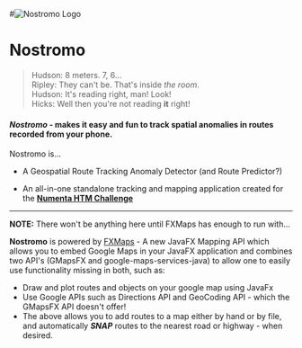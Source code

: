 #![Nostromo Logo](http://metaware.us/nostromo.png) 
# Nostromo

> Hudson: 8 meters. 7, 6...  
Ripley: They can't be. That's inside _the room_.  
Hudson: It's reading right, man! Look!  
Hicks: Well then you're not reading **it** right!

#### _Nostromo_ -  makes it easy and fun to track spatial anomalies in routes recorded from your phone.

Nostromo is...

* A Geospatial Route Tracking Anomaly Detector (and Route Predictor?)

* An all-in-one standalone tracking and mapping application created for the **[Numenta HTM Challenge](http://numenta.org/blog/2015/09/18/introducing-the-htm-challenge.html)**

***
**NOTE:** There won't be anything here until FXMaps has enough to run with...  

**Nostromo** is powered by [FXMaps](https://github.com/cogmission/FXMaps) - A new JavaFX Mapping API which allows you to embed Google Maps in your JavaFX application and combines two API's (GMapsFX and google-maps-services-java) to allow one to easily use functionality missing in both, such as:
* Draw and plot routes and objects on your google map using JavaFx
* Use Google APIs such as Directions API and GeoCoding API - which the GMapsFX API doesn't offer!
* The above allows you to add routes to a map either by hand or by file, and automatically _**SNAP**_ routes to the nearest road or highway - when desired.




